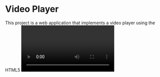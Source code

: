 <h1>Video Player</h1>
This project is a web application that implements a video player using the HTML5 <video> element. It provides basic video playback controls and demonstrates how to create a custom video player interface.

https://github.com/rlapcak/video-player/assets/160675740/caf10bc0-4387-4676-b875-ad7113dd8d10

